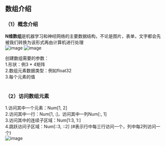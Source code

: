 ## 数组介绍

### （1）概念介绍 <br/>
**N维数组**是机器学习和神经网络的主要数据结构，不论是图片，表单，文字都会先被我们转换为该形式再由计算机进行处理<br/>
![image](https://user-images.githubusercontent.com/31993576/171518340-291e07a2-c4d1-48ac-9a99-520d61cc761a.png)
![image](https://user-images.githubusercontent.com/31993576/171518357-908e7611-be1b-4f8e-ae48-85521e152df5.png)<br/>

创建数组需要的参数：<br/>1.形状：例3 * 4矩阵<br/>2.数组元素数据类型：例如float32<br/>3.每个元素的值<br/><br/>

### （2）访问数组元素<br/>
1.访问其中一个元素：Num[1, 2]<br/>
2.访问其中一行：Num[1, :]，访问其中一列Num[:, 1]<br/>
3.访问其中的连续子区域：Num[1:3, 1:]<br/>
4.跳跃访问子区域：Num[::3, ::2] (#表示行中每三行访问一个，列中每2列访问一个)<br/>
![image](https://user-images.githubusercontent.com/31993576/171521251-e3d969b5-2e43-4409-b08b-e706a083491e.png)

